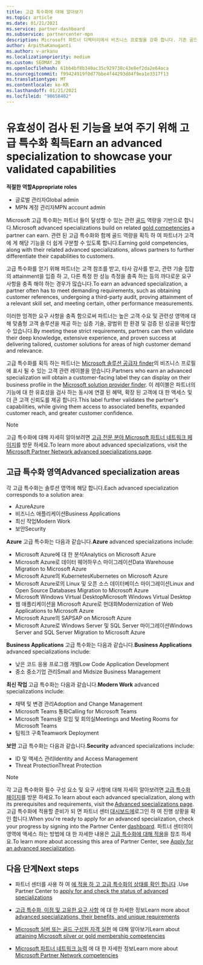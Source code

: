 ```yaml
---
title: 고급 특수화에 대해 알아보기
ms.topic: article
ms.date: 01/21/2021
ms.service: partner-dashboard
ms.subservice: partnercenter-mpn
description: Microsoft 파트너 디렉터리에서 비즈니스 프로필을 강화 합니다. 기존 골드 및 실버 역량에 따라 얻을 수 있는 고급 특수화에 대해 알아보세요.
author: ArpithaKanuganti
ms.author: v-arkanu
ms.localizationpriority: medium
ms.custom: SEOMAY.20
ms.openlocfilehash: 61bb4bf8b340ac35c929738c43e8ef2da2e64aca
ms.sourcegitcommit: f99424919f0d77bbe4f44293d84f9ea1e3317f13
ms.translationtype: MT
ms.contentlocale: ko-KR
ms.lasthandoff: 01/21/2021
ms.locfileid: "98658402"
---
```

# <a name="earn-an-advanced-specialization-to-showcase-your-validated-capabilities"></a><span data-ttu-id="b5971-104">유효성이 검사 된 기능을 보여 주기 위해 고급 특수화 획득</span><span class="sxs-lookup"><span data-stu-id="b5971-104">Earn an advanced specialization to showcase your validated capabilities</span></span>

<span data-ttu-id="b5971-105">**적절한 역할**</span><span class="sxs-lookup"><span data-stu-id="b5971-105">**Appropriate roles**</span></span>

- <span data-ttu-id="b5971-106">글로벌 관리자</span><span class="sxs-lookup"><span data-stu-id="b5971-106">Global admin</span></span>
- <span data-ttu-id="b5971-107">MPN 계정 관리자</span><span class="sxs-lookup"><span data-stu-id="b5971-107">MPN account admin</span></span>

<span data-ttu-id="b5971-108">Microsoft 고급 특수화는 파트너 들이 달성할 수 있는 관련 [골드](learn-about-competencies.md) 역량을 기반으로 합니다.</span><span class="sxs-lookup"><span data-stu-id="b5971-108">Microsoft advanced specializations build on related [gold competencies](learn-about-competencies.md) a partner can earn.</span></span> <span data-ttu-id="b5971-109">관련 된 고급 특수화와 함께 골드 역량을 획득 하 여 파트너가 고객에 게 해당 기능을 더 쉽게 구분할 수 있도록 합니다.</span><span class="sxs-lookup"><span data-stu-id="b5971-109">Earning gold competencies, along with their related advanced specializations, allows partners to further differentiate their capabilities to customers.</span></span>

<span data-ttu-id="b5971-110">고급 특수화를 얻기 위해 파트너는 고객 참조를 받고, 타사 감사를 받고, 관련 기술 집합의 attainment을 입증 하 고, 다른 특정 한 성능 측정을 충족 하는 등의 까다로운 요구 사항을 충족 해야 하는 경우가 많습니다.</span><span class="sxs-lookup"><span data-stu-id="b5971-110">To earn an advanced specialization, a partner often has to meet demanding requirements, such as obtaining customer references, undergoing a third-party audit, proving attainment of a relevant skill set, and meeting certain, other performance measurements.</span></span>

<span data-ttu-id="b5971-111">이러한 엄격한 요구 사항을 충족 함으로써 파트너는 높은 고객 수요 및 관련성 영역에 대해 맞춤형 고객 솔루션을 제공 하는 심층 기술, 광범위 한 환경 및 검증 된 성공을 확인할 수 있습니다.</span><span class="sxs-lookup"><span data-stu-id="b5971-111">By meeting these strict requirements, partners can then validate their deep knowledge, extensive experience, and proven success at delivering tailored, customer solutions for areas of high customer demand and relevance.</span></span>

<span data-ttu-id="b5971-112">고급 특수화를 획득 하는 파트너는 [Microsoft 솔루션 공급자 finder](https://www.microsoft.com/solution-providers/home)의 비즈니스 프로필에 표시 될 수 있는 고객 관련 레이블을 얻습니다.</span><span class="sxs-lookup"><span data-stu-id="b5971-112">Partners who earn an advanced specialization will obtain a customer-facing label they can display on their business profile in the [Microsoft solution provider finder](https://www.microsoft.com/solution-providers/home).</span></span> <span data-ttu-id="b5971-113">이 레이블은 파트너의 기능에 대 한 유효성을 검사 하는 동시에 연결 된 혜택, 확장 된 고객에 대 한 액세스 및 더 큰 고객 신뢰도를 제공 합니다.</span><span class="sxs-lookup"><span data-stu-id="b5971-113">This label further validates the partner's capabilities, while giving them access to associated benefits, expanded customer reach, and greater customer confidence.</span></span>

> [!NOTE]
> <span data-ttu-id="b5971-114">고급 특수화에 대해 자세히 알아보려면 [고급 전문 분야 Microsoft 파트너 네트워크 페이지](https://partner.microsoft.com/membership/advanced-specialization)를 방문 하세요.</span><span class="sxs-lookup"><span data-stu-id="b5971-114">To learn more about advanced specializations, visit the [Microsoft Partner Network advanced specializations page](https://partner.microsoft.com/membership/advanced-specialization).</span></span>

## <a name="advanced-specialization-areas"></a><span data-ttu-id="b5971-115">고급 특수화 영역</span><span class="sxs-lookup"><span data-stu-id="b5971-115">Advanced specialization areas</span></span>

<span data-ttu-id="b5971-116">각 고급 특수화는 솔루션 영역에 해당 합니다.</span><span class="sxs-lookup"><span data-stu-id="b5971-116">Each advanced specialization corresponds to a solution area:</span></span>

- <span data-ttu-id="b5971-117">Azure</span><span class="sxs-lookup"><span data-stu-id="b5971-117">Azure</span></span>
- <span data-ttu-id="b5971-118">비즈니스 애플리케이션</span><span class="sxs-lookup"><span data-stu-id="b5971-118">Business Applications</span></span>
- <span data-ttu-id="b5971-119">최신 작업</span><span class="sxs-lookup"><span data-stu-id="b5971-119">Modern Work</span></span>
- <span data-ttu-id="b5971-120">보안</span><span class="sxs-lookup"><span data-stu-id="b5971-120">Security</span></span>

<span data-ttu-id="b5971-121">**Azure** 고급 특수화는 다음과 같습니다.</span><span class="sxs-lookup"><span data-stu-id="b5971-121">**Azure** advanced specializations include:</span></span>

- <span data-ttu-id="b5971-122">Microsoft Azure에 대 한 분석</span><span class="sxs-lookup"><span data-stu-id="b5971-122">Analytics on Microsoft Azure</span></span>
- <span data-ttu-id="b5971-123">Microsoft Azure로 데이터 웨어하우스 마이그레이션</span><span class="sxs-lookup"><span data-stu-id="b5971-123">Data Warehouse Migration to Microsoft Azure</span></span>
- <span data-ttu-id="b5971-124">Microsoft Azure의 Kubernetes</span><span class="sxs-lookup"><span data-stu-id="b5971-124">Kubernetes on Microsoft Azure</span></span>
- <span data-ttu-id="b5971-125">Microsoft Azure로의 Linux 및 오픈 소스 데이터베이스 마이그레이션</span><span class="sxs-lookup"><span data-stu-id="b5971-125">Linux and Open Source Databases Migration to Microsoft Azure</span></span>
- <span data-ttu-id="b5971-126">Microsoft Windows Virtual Desktop</span><span class="sxs-lookup"><span data-stu-id="b5971-126">Microsoft Windows Virtual Desktop</span></span>
- <span data-ttu-id="b5971-127">웹 애플리케이션을 Microsoft Azure로 현대화</span><span class="sxs-lookup"><span data-stu-id="b5971-127">Modernization of Web Applications to Microsoft Azure</span></span>
- <span data-ttu-id="b5971-128">Microsoft Azure의 SAP</span><span class="sxs-lookup"><span data-stu-id="b5971-128">SAP on Microsoft Azure</span></span>
- <span data-ttu-id="b5971-129">Microsoft Azure로 Windows Server 및 SQL Server 마이그레이션</span><span class="sxs-lookup"><span data-stu-id="b5971-129">Windows Server and SQL Server Migration to Microsoft Azure</span></span>

<span data-ttu-id="b5971-130">**Business Applications** 고급 특수화는 다음과 같습니다.</span><span class="sxs-lookup"><span data-stu-id="b5971-130">**Business Applications** advanced specializations include:</span></span>

- <span data-ttu-id="b5971-131">낮은 코드 응용 프로그램 개발</span><span class="sxs-lookup"><span data-stu-id="b5971-131">Low Code Application Development</span></span>
- <span data-ttu-id="b5971-132">중소 중소기업 관리</span><span class="sxs-lookup"><span data-stu-id="b5971-132">Small and Midsize Business Management</span></span>

<span data-ttu-id="b5971-133">**최신 작업** 고급 특수화는 다음과 같습니다.</span><span class="sxs-lookup"><span data-stu-id="b5971-133">**Modern Work** advanced specializations include:</span></span>

- <span data-ttu-id="b5971-134">채택 및 변경 관리</span><span class="sxs-lookup"><span data-stu-id="b5971-134">Adoption and Change Management</span></span>
- <span data-ttu-id="b5971-135">Microsoft Teams 통화</span><span class="sxs-lookup"><span data-stu-id="b5971-135">Calling for Microsoft Teams</span></span>
- <span data-ttu-id="b5971-136">Microsoft Teams용 모임 및 회의실</span><span class="sxs-lookup"><span data-stu-id="b5971-136">Meetings and Meeting Rooms for Microsoft Teams</span></span>
- <span data-ttu-id="b5971-137">팀워크 구축</span><span class="sxs-lookup"><span data-stu-id="b5971-137">Teamwork Deployment</span></span>

<span data-ttu-id="b5971-138">**보안** 고급 특수화는 다음과 같습니다.</span><span class="sxs-lookup"><span data-stu-id="b5971-138">**Security** advanced specializations include:</span></span>

- <span data-ttu-id="b5971-139">ID 및 액세스 관리</span><span class="sxs-lookup"><span data-stu-id="b5971-139">Identity and Access Management</span></span>
- <span data-ttu-id="b5971-140">Threat Protection</span><span class="sxs-lookup"><span data-stu-id="b5971-140">Threat Protection</span></span>

> [!NOTE]
> <span data-ttu-id="b5971-141">각 고급 특수화와 필수 구성 요소 및 요구 사항에 대해 자세히 알아보려면 [고급 특수화 페이지](https://partner.microsoft.com/membership/advanced-specialization)를 방문 하세요.</span><span class="sxs-lookup"><span data-stu-id="b5971-141">To learn about each advanced specialization, along with its prerequisites and requirements, visit the [Advanced specializations page](https://partner.microsoft.com/membership/advanced-specialization).</span></span> <span data-ttu-id="b5971-142">고급 특수화에 적용할 준비가 되 면 파트너 센터 [대시보드에](https://partner.microsoft.com/dashboard)로그인 하 여 진행 상황을 확인 합니다.</span><span class="sxs-lookup"><span data-stu-id="b5971-142">When you're ready to apply for an advanced specialization, check your progress by signing into the Partner Center [dashboard](https://partner.microsoft.com/dashboard).</span></span> <span data-ttu-id="b5971-143">파트너 센터의이 영역에 액세스 하는 방법에 대 한 자세한 내용은 [고급 특수화에 대해 적용](advanced-specializations-apply.md)을 참조 하세요.</span><span class="sxs-lookup"><span data-stu-id="b5971-143">To learn more about accessing this area of Partner Center, see [Apply for an advanced specialization](advanced-specializations-apply.md).</span></span>

## <a name="next-steps"></a><span data-ttu-id="b5971-144">다음 단계</span><span class="sxs-lookup"><span data-stu-id="b5971-144">Next steps</span></span>

- <span data-ttu-id="b5971-145">파트너 센터를 사용 하 여 [에 적용 하 고 고급 특수화의 상태를 확인 합니다](advanced-specializations-apply.md) .</span><span class="sxs-lookup"><span data-stu-id="b5971-145">Use Partner Center to [apply for and check the status of advanced specializations](advanced-specializations-apply.md)</span></span>

- <span data-ttu-id="b5971-146">[고급 특수화, 이점 및 고유한 요구 사항](https://partner.microsoft.com/membership/advanced-specialization) 에 대 한 자세한 정보</span><span class="sxs-lookup"><span data-stu-id="b5971-146">Learn more about [advanced specializations, their benefits, and unique requirements](https://partner.microsoft.com/membership/advanced-specialization)</span></span>

- <span data-ttu-id="b5971-147">[Microsoft 실버 또는 골드 구성원 자격 실현](learn-about-competencies.md) 에 대해 알아보기</span><span class="sxs-lookup"><span data-stu-id="b5971-147">Learn about [attaining Microsoft silver or gold membership competencies](learn-about-competencies.md)</span></span>

- <span data-ttu-id="b5971-148">[Microsoft 파트너 네트워크 능력](https://partner.microsoft.com/membership/competencies) 에 대 한 자세한 정보</span><span class="sxs-lookup"><span data-stu-id="b5971-148">Learn more about [Microsoft Partner Network competencies](https://partner.microsoft.com/membership/competencies)</span></span>